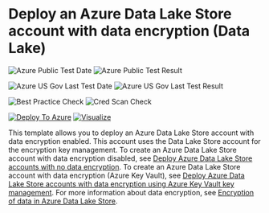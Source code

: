 # Deploy an Azure Data Lake Store account with data encryption (Data Lake)

![Azure Public Test Date](https://azurequickstartsservice.blob.core.windows.net/badges/101-data-lake-store-encryption-adls/PublicLastTestDate.svg)
![Azure Public Test Result](https://azurequickstartsservice.blob.core.windows.net/badges/101-data-lake-store-encryption-adls/PublicDeployment.svg)

![Azure US Gov Last Test Date](https://azurequickstartsservice.blob.core.windows.net/badges/101-data-lake-store-encryption-adls/FairfaxLastTestDate.svg)
![Azure US Gov Last Test Result](https://azurequickstartsservice.blob.core.windows.net/badges/101-data-lake-store-encryption-adls/FairfaxDeployment.svg)

![Best Practice Check](https://azurequickstartsservice.blob.core.windows.net/badges/101-data-lake-store-encryption-adls/BestPracticeResult.svg)
![Cred Scan Check](https://azurequickstartsservice.blob.core.windows.net/badges/101-data-lake-store-encryption-adls/CredScanResult.svg)

[![Deploy To Azure](https://raw.githubusercontent.com/fathym-it/azure-quickstart-templates/master/1-CONTRIBUTION-GUIDE/images/deploytoazure.svg?sanitize=true)](https://portal.azure.com/#create/Microsoft.Template/uri/https%3A%2F%2Fraw.githubusercontent.com%2Ffathym-it%2Fazure-quickstart-templates%2Fmaster%2F101-data-lake-store-encryption-adls%2Fazuredeploy.json)
[![Visualize](https://raw.githubusercontent.com/fathym-it/azure-quickstart-templates/master/1-CONTRIBUTION-GUIDE/images/visualizebutton.svg?sanitize=true)](http://armviz.io/#/?load=https%3A%2F%2Fraw.githubusercontent.com%2Ffathym-it%2Fazure-quickstart-templates%2Fmaster%2F101-data-lake-store-encryption-adls%2Fazuredeploy.json)    

This template allows you to deploy an Azure Data Lake Store account with data encryption enabled. This account uses the Data Lake Store account for the encryption key management. To create an Azure Data Lake Store account with data encryption disabled, see [Deploy Azure Data Lake Store accounts with no data encryption](https://azure.microsoft.com/resources/templates/101-data-lake-store-no-encryption/). To create an Azure Data Lake Store account with data encryption (Azure Key Vault), see [Deploy Azure Data Lake Store accounts with data encryption using Azure Key Vault key management](https://azure.microsoft.com/resources/templates/101-data-lake-store-encryption-key-vault/). For more information about data encryption, see [Encryption of data in Azure Data Lake Store](https://docs.microsoft.com/azure/data-lake-store/data-lake-store-encryption).
